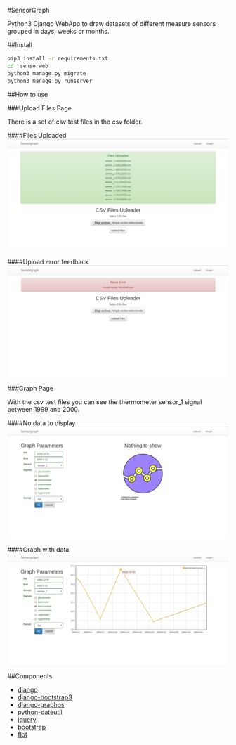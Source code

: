 #SensorGraph

Python3 Django WebApp to draw datasets of different measure sensors grouped in days, weeks or months.

##Install

```sh
pip3 install -r requirements.txt
cd  sensorweb
python3 manage.py migrate
python3 manage.py runserver
```

##How to use

###Upload Files Page

There is a set of csv test files in the csv folder.

####Files Uploaded
![](docs/images/uploaded.png)

####Upload error feedback
![](docs/images/fail.png)

###Graph Page

With the csv test files you can see the thermometer sensor_1 signal between 1999 and 2000.

####No data to display
![](docs/images/no_graph.png)

####Graph with data
![](docs/images/graph.png)

##Components

* [django](https://github.com/django/django)
* [django-bootstrap3](https://github.com/dyve/django-bootstrap3)
* [django-graphos](https://github.com/agiliq/django-graphos)
* [python-dateutil](https://pypi.python.org/pypi/python-dateutil)
* [jquery](https://jquery.com/)
* [bootstrap](https://github.com/twbs/bootstrap)
* [flot](https://github.com/flot/flot)
